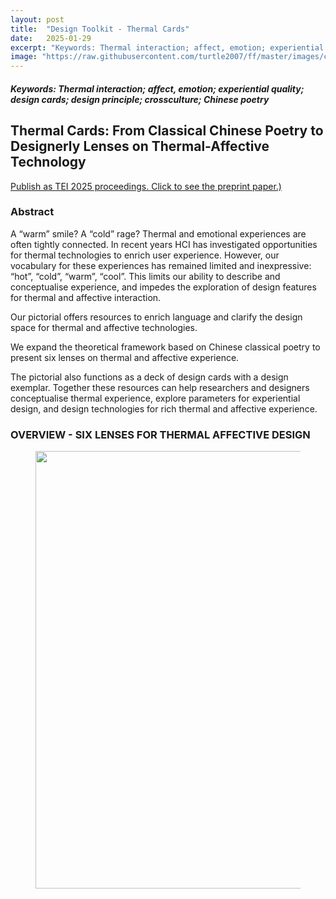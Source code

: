 ```yaml
---
layout: post
title:  "Design Toolkit - Thermal Cards"
date:   2025-01-29
excerpt: "Keywords: Thermal interaction; affect, emotion; experiential quality; design cards; design principle; crossculture; Chinese poetry"
image: "https://raw.githubusercontent.com/turtle2007/ff/master/images/cards.png"
---
```



<h5>Keywords: Thermal interaction; affect, emotion; experiential quality; design cards; design principle; crossculture; Chinese poetry</h5>


## Thermal Cards: From Classical Chinese Poetry to Designerly Lenses on Thermal-Affective Technology

[Publish as TEI 2025 proceedings. Click to see the preprint paper.)]({{site.baseurl}}/assets/files/TEI2025-Pic.pdf)
 
### Abstract
A “warm” smile? A “cold” rage? Thermal and emotional experiences are often tightly connected. In recent years HCI has investigated opportunities for thermal technologies to enrich user experience. However, our vocabulary for these experiences has remained limited and inexpressive: “hot”, “cold”, “warm”, “cool”.
This limits our ability to describe and conceptualise experience, and impedes the exploration of design features for thermal and affective interaction. 

Our pictorial offers resources to enrich language and clarify the design space for thermal and affective technologies. 

We expand the theoretical framework based on Chinese classical poetry to present six lenses on thermal and affective experience. 

The pictorial also functions as a deck of design cards with a design exemplar. Together these resources can help researchers and designers conceptualise thermal experience, explore parameters for experiential design, and design technologies for rich thermal and affective experience.

### OVERVIEW - SIX LENSES FOR THERMAL AFFECTIVE DESIGN

<figure>
<img src="{{site.baseurl}}/images/design_framework/cards_overview.png" style = "width:700px"/>
</figure>




